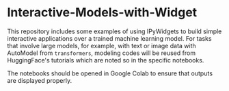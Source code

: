 # Interactive-Models-with-Widget

This repository includes some examples of using IPyWidgets to build simple interactive applications over a trained machine learning model. For tasks that involve large models, for example, with text or image data with AutoModel from `transformers`, modeling codes will be reused from HuggingFace's tutorials which are noted so in the specific notebooks.

The notebooks should be opened in Google Colab to ensure that outputs are displayed properly.
